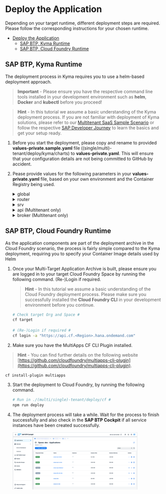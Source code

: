 # Deploy the Application

Depending on your target runtime, different deployment steps are required. Please follow the corresponding instructions for your chosen runtime.

- [Deploy the Application](#deploy-the-application)
  - [SAP BTP, Kyma Runtime](#sap-btp-kyma-runtime)
  - [SAP BTP, Cloud Foundry Runtime](#sap-btp-cloud-foundry-runtime)

## SAP BTP, Kyma Runtime

The deployment process in Kyma requires you to use a helm-based deployment approach.

> **Important** - Please ensure you have the respective command line tools installed in your development environment such as **helm**, **Docker** and **kubectl** before you proceed!

> **Hint** - In this tutorial we assume a basic understanding of the Kyma deployment process. If you are not familiar with deployment of Kyma solutions, please refer to our [Multitenant SaaS Sample Scenario](https://github.com/SAP-samples/btp-cap-multitenant-saas/#readme) or follow the respective [SAP Developer Journey](https://learning.sap.com/learning-journey/deliver-side-by-side-extensibility-based-on-sap-btp-kyma-runtime) to learn the basics and get your setup ready.

1.  Before you start the deployment, please copy and rename to provided **values-private.sample.yaml** file ((single/multi)-tenant/deploy/kyma/charts) to **values-private.yaml**. This will ensure that your configuration details are not being committed to GitHub by accident.

2.  Pease provide values for the following parameters in your **values-private.yaml** file, based on your own environment and the Container Registry being used.

     <details>
       <summary>global</summary>

    - imagePullSecret - Name of a Image Pull Secret if required.

      > **Hint** - This value needs to contain the reference to a potential Image Pull Secret of your Container Registry. If you're using a free Docker Hub account and public Docker Images, this property can be left unchanged (empty object). Otherwise, the configuration could look similar to the following.

      ```
      imagePullSecret:
        - name : image-pull-secret
      ```

      > You can create the Secret before deploying your application or as part of the Helm deployment process.

    - domain - Your Kyma Cluster default or custom domain.

      > **Hint** - To get the default domain of your Kyma Cluster you can run the following kubectl command.

      ```
      kubectl get configMaps/shoot-info -n kube-system -o jsonpath='{.data.domain}'
      ```

      > This will return the required result like _a1b2c3.kyma.ondemand.com_. _a1b2c3_ is a placeholder for a string of characters that’s unique for your cluster (the so-called **shootName** which we need in the next step).

    - shootName - The unique shoot name of your Kyma Cluster. > **Hint** - To get the **shootName** of your Kyma Cluster, run the following kubectl command.
      `   kubectl get configMaps/shoot-info -n kube-system -o jsonpath='{.data.shootName}'`

             > In a productive SAP BTP landscape, your **shootName** will always starts with a letter like *a1b2c3* or with the prefix **c-** like c-1b2c3d4.

         </details>

     <details>
     <summary>router</summary>

    - image.repository - Registry details of your **Application Router** Container Image like \<username>/ai(saas)-router if your images are stored in Docker Hub or ghcr.io/\<namespace>/aisaas-router in case of GitHub.
    - image.tag - Provide the tag of your container image if you do not want to use the latest image.
    </details>

     <details>
     <summary>srv</summary>

    - image.repository - Registry details of your **App Service** Container Image repository like \<username>/ai(saas)-srv.
    - image.tag - Provide the tag of your container image if you do not want to use the latest image.
    </details>

     <details>
     <summary>api (Multitenant only)</summary>

    - image.repository - Registry details of your **API Service** Container Image repository like \<username>/aisaas-api
    - image.tag - Provide the tag of your container image if you do not want to use the latest image.
    </details>

     <details>
     <summary>broker (Multitenant only)</summary>

    - image.repository - Registry details of your **API Service Broker** Container Image repository like \<username>/aisaas-broker.
    - image.tag - Provide the tag of your container image if you do not want to use the latest image.
    - config.serviceId & planId(s) - Generate and provide unique GUIDs for your service plans and the broker itself. You can also use any other command-line tool or your favorite online service to generate your own GUID values. > **Important** - Run the following script which will generate new GUIDs in a new _/code/broker/catalog-private.json_ file.

      ````sh # Execute in ./multi-tenant/code/broker #
      cd ../../multi-tenant/code/broker # if necessary

          cp catalog.json catalog-private.json
          npx --yes -p @sap/sbf gen-catalog-ids catalog-private.json
          cat catalog-private.json
          ```

      </details>
      ````

     <details>
     <summary>hana_deployer</summary>

    - image.repository - Registry details of your **HDI Container Deployer** Container Image repository like \<username>/ai(saas)-db(-com).
    - image.tag - Provide the tag of your container image if you do not want to use the latest image.
    </details>

     <details>
     <summary>html5_apps_deployer</summary>

    - image.repository - Registry details of your **HTML5 Apps Deployer** Container Image repository like \<username>/aisaas-html5-deployer.
    - image.tag - Provide the tag of your container image if you do not want to use the latest image.
    </details>

     <details>
     <summary>xsuaa</summary>

    - parameters.oauth2-configuration.redirect-urls - Please provide your default Cluster Domain including a wildcard subdomain prefix ("\*."). Keep the **localhost** redirects for local testing purposes.

        > **Hint** - If you are using a custom domain, also provide this domain in the redirect-urls. More details can be found in the respective **Expert Feature** ([click here](../../4-expert/-Kyma-/custom-domain-usage/README.md))

        > **Hint** - Use the following **kubectl** command to retrieve your default Cluster domain.

          
        `kubectl get configMaps/shoot-info -n kube-system -o jsonpath='{.data.domain}'`
          

          
        ```
        xsuaa:
          parameters:
            oauth2-configuration:
              redirect-uris:
                - https://*.a1b2c3.kyma.ondemand.com/**
                - http://*.localhost:5000/**
                - http://localhost:5000/**
        ```
          

      </details>
      <br>

3.  Please double-check that your Container Images have been successfully pushed to your Container Registry and deploy the application to your Kyma Cluster by running the following command.

    > **Important** - Please ensure you are connected to the correct Kyma Cluster by running _kubectl cluster-info_.

    ```sh
    # Run in ./(multi/single)-tenant/deploy/kyma #
    helm install <ReleaseName> ./charts -f ./charts/values-private.yaml -n <Namespace>

    # Example
    helm install aisaas ./charts -f ./charts/values-private.yaml -n default
    ```

4.  This will take a while, so wait for the process to finish successfully and also check in the **Kyma Dashboard** if all service instances have been created successfully.

    [<img src="./images/DEP_KymaSuccess.png" width="400"/>](./images/DEP_KymaSuccess.png?raw=true)

## SAP BTP, Cloud Foundry Runtime

As the application components are part of the deployment archive in the Cloud Foundry scenario, the process is fairly simple compared to the Kyma deployment, requiring you to specify your Container Image details used by Helm

1. Once your Multi-Target Application Archive is built, please ensure you are logged in to your target Cloud Foundry Space by running the following command. (Re-)Login if required.

   > **Hint** - In this tutorial we assume a basic understanding of the Cloud Foundry deployment process. Please make sure you successfully installed the **Cloud Foundry CLI** in your development environment before you continue.

   ```sh
   # Check target Org and Space #
   cf target

   # (Re-)Login if required #
   cf login -a "https://api.cf.<Region>.hana.ondemand.com"
   ```

2. Make sure you have the MultiApps CF CLI Plugin installed.

> **Hint** - You can find further details on the following website [https://github.com/cloudfoundry/multiapps-cli-plugin](https://github.com/cloudfoundry/multiapps-cli-plugin).

```
cf install-plugin multiapps
```

3. Start the deployment to Cloud Foundry, by running the following command.

   ```sh
   # Run in ./(multi/single)-tenant/deploy/cf #
   npm run deploy
   ```

4. The deployment process will take a while. Wait for the process to finish successfully and also check in the **SAP BTP Cockpit** if all service instances have been created successfully.

   [<img src="./images/DEP_CfSuccess.png" width="400"/>](./images/DEP_CfSuccess.png?raw=true)

